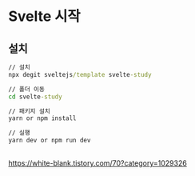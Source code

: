 # Svelte 시작

## 설치

```cmd
// 설치
npx degit sveltejs/template svelte-study

// 폴더 이동
cd svelte-study

// 패키지 설치
yarn or npm install

// 실행
yarn dev or npm run dev
```

## 

https://white-blank.tistory.com/70?category=1029326
